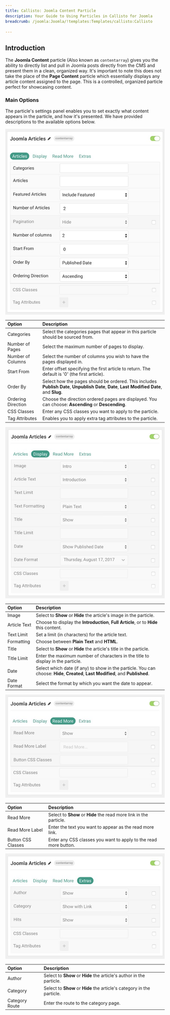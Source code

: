 ```yaml
---
title: Callisto: Joomla Content Particle
description: Your Guide to Using Particles in Callisto for Joomla
breadcrumb: /joomla:Joomla/!templates:Templates/callisto:Callisto

---
```


## Introduction

The **Joomla Content** particle (Also known as `contentarray`) gives you the ability to directly list and pull in Joomla posts directly from the CMS and present them in a clean, organized way. It's important to note this does not take the place of the **Page Content** particle which essentially displays any article content assigned to the page. This is a controlled, organized particle perfect for showcasing content.

### Main Options 

The particle's settings panel enables you to set exactly what content appears in the particle, and how it's presented. We have provided descriptions to the available options below.

![](assets/particle_joomla2.jpeg)

| Option             | Description                                                                                                                                 |
| :-----             | :-----                                                                                                                                      |
| Categories         | Select the categories pages that appear in this particle should be sourced from.                                                            |
| Number of Pages    | Select the maximum number of pages to display.                                                                                              |
| Number of Columns  | Select the number of columns you wish to have the pages displayed in.                                                                       |
| Start From         | Enter offset specifying the first article to return. The default is '0' (the first article).                                                |
| Order By           | Select how the pages should be ordered. This includes **Publish Date**, **Unpublish Date**, **Date**, **Last Modified Date**, and **Slug**. |
| Ordering Direction | Choose the direction ordered pages are displayed. You can choose: **Ascending** or **Descending**.                                          |
| CSS Classes        | Enter any CSS classes you want to apply to the particle.                                                                                    |
| Tag Attributes     | Enables you to apply extra tag attributes to the particle.                                                                                  |

![](assets/particle_joomla3.jpeg)

| Option       | Description                                                                                                                      |
| :-----       | :-----                                                                                                                           |
| Image        | Select to **Show** or **Hide** the article's image in the particle.                                                              |
| Article Text | Choose to display the **Introduction**, **Full Article**, or to **Hide** this content.                                           |
| Text Limit   | Set a limit (in characters) for the article text.                                                                                |
| Formatting   | Choose between **Plain Text** and **HTML**.                                                                                      |
| Title        | Select to **Show** or **Hide** the article's title in the particle.                                                              |
| Title Limit  | Enter the maximum number of characters in the title to display in the particle.                                                  |
| Date         | Select which date (if any) to show in the particle. You can choose: **Hide**, **Created**, **Last Modified**, and **Published**. |
| Date Format  | Select the format by which you want the date to appear.                                                                          |

![](assets/particle_joomla4.jpeg)

| Option             | Description                                                        |
| :-----             | :-----                                                             |
| Read More          | Select to **Show** or **Hide** the read more link in the particle. |
| Read More Label    | Enter the text you want to appear as the read more link.           |
| Button CSS Classes | Enter any CSS classes you want to apply to the read more button.   |

![](assets/particle_joomla5.jpeg)

| Option         | Description                                                            |
| :-----         | :-----                                                                 |
| Author         | Select to **Show** or **Hide** the article's author in the particle.   |
| Category       | Select to **Show** or **Hide** the article's category in the particle. |
| Category Route | Enter the route to the category page.                                  |

